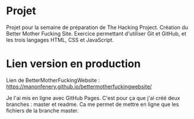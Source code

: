 # Projet

Projet pour la semaine de préparation de The Hacking Project.
Création du Better Mother Fucking Site.
Exercice permettant d'utiliser Git et GitHub, et les trois langages HTML, CSS et JavaScript.

# Lien version en production
Lien de BetterMotherFuckingWebsite : https://manonfenery.github.io/bettermotherfuckingwebsite/

Je l'ai mis en ligne avec GitHub Pages. 
C'est pour ça que j'ai créé deux branches : master et readme. Ca me permet de mettre en ligne que les fichiers de la branche master.
